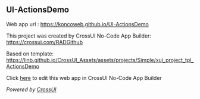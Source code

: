 ## UI-ActionsDemo
Web app url : https://koncoweb.github.io/UI-ActionsDemo

This project was created by CrossUI No-Code App Builder: https://crossui.com/RADGithub

Based on template: https://linb.github.io/CrossUI_Assets/assets/projects/Simple/xui_project_tpl_ActionsDemo

Click [here](https://crossui.com/RADGithub/#!from=github&owner=koncoweb&repo=UI-ActionsDemo) to edit this web app in CrossUI No-Code App Builder

<i>Powered by [CrossUI](https://crossui.com)</i>
